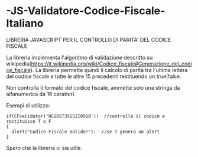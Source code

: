 # -JS-Validatore-Codice-Fiscale-Italiano
LIBRERIA JAVASCRIPT PER IL CONTROLLO DI PARITA' DEL CODICE FISCALE

La libreria implementa l'algoritmo di validazione descritto su wikipedia(https://it.wikipedia.org/wiki/Codice_fiscale#Generazione_del_codice_fiscale). La libreria permette quindi il calcolo di parità tra l'ultima lettera del codice fiscale e tutte le altre 15 precedenti restituendo un true|false.

Non controlla il formato del codice fiscale, ammette solo una stringa da
alfanumerica da 16 caratteri.



Esempi di utilizzo:
```
if(CFvalidator('HCGDST35S52I056B'))  //controlla il codice e restituisce T o F
{
  alert("Codice Fiscale Valido!");  //se T genera un alert
}
```

Spero che la libreria vi sia utile.

